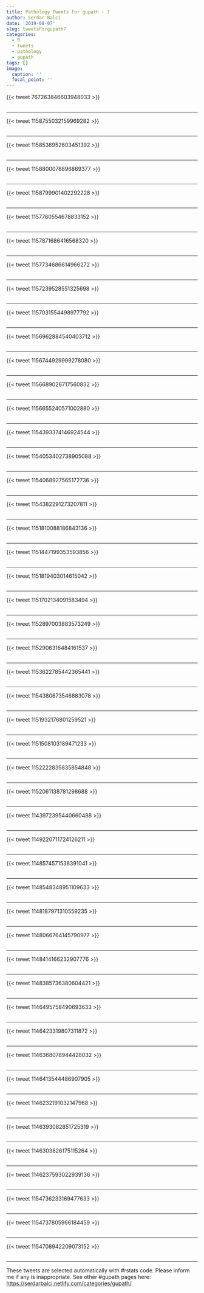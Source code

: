 ```yaml
---
title: Pathology Tweets For gupath - 7
author: Serdar Balci
date: '2019-08-07'
slug: tweetsForgupath7
categories:
  - R
  - tweets
  - pathology
  - gupath
tags: []
image:
  caption: ''
  focal_point: ''
---
```



{{< tweet 767263846603948033 >}}
<br>
<br>
<hr>
{{< tweet 1158755032159969282 >}}
<br>
<br>
<hr>
{{< tweet 1158536952603451392 >}}
<br>
<br>
<hr>
{{< tweet 1158800078896869377 >}}
<br>
<br>
<hr>
{{< tweet 1158799901402292228 >}}
<br>
<br>
<hr>
{{< tweet 1157760554678833152 >}}
<br>
<br>
<hr>
{{< tweet 1157871686416568320 >}}
<br>
<br>
<hr>
{{< tweet 1157734686614966272 >}}
<br>
<br>
<hr>
{{< tweet 1157239528551325698 >}}
<br>
<br>
<hr>
{{< tweet 1157031554498977792 >}}
<br>
<br>
<hr>
{{< tweet 1156962884540403712 >}}
<br>
<br>
<hr>
{{< tweet 1156744929999278080 >}}
<br>
<br>
<hr>
{{< tweet 1156689026717560832 >}}
<br>
<br>
<hr>
{{< tweet 1156655240571002880 >}}
<br>
<br>
<hr>
{{< tweet 1154393374146924544 >}}
<br>
<br>
<hr>
{{< tweet 1154053402738905088 >}}
<br>
<br>
<hr>
{{< tweet 1154068927565172736 >}}
<br>
<br>
<hr>
{{< tweet 1154382291273207811 >}}
<br>
<br>
<hr>
{{< tweet 1151810088186843136 >}}
<br>
<br>
<hr>
{{< tweet 1151447199353593856 >}}
<br>
<br>
<hr>
{{< tweet 1151819403014615042 >}}
<br>
<br>
<hr>
{{< tweet 1151702134091583494 >}}
<br>
<br>
<hr>
{{< tweet 1152897003883573249 >}}
<br>
<br>
<hr>
{{< tweet 1152906316484161537 >}}
<br>
<br>
<hr>
{{< tweet 1153622785442365441 >}}
<br>
<br>
<hr>
{{< tweet 1154380673546883078 >}}
<br>
<br>
<hr>
{{< tweet 1151932176801259521 >}}
<br>
<br>
<hr>
{{< tweet 1151508103189471233 >}}
<br>
<br>
<hr>
{{< tweet 1152222835835854848 >}}
<br>
<br>
<hr>
{{< tweet 1152061138781298688 >}}
<br>
<br>
<hr>
{{< tweet 1143972395440660488 >}}
<br>
<br>
<hr>
{{< tweet 1149220711724126211 >}}
<br>
<br>
<hr>
{{< tweet 1148574571538391041 >}}
<br>
<br>
<hr>
{{< tweet 1148548348951109633 >}}
<br>
<br>
<hr>
{{< tweet 1148187971310559235 >}}
<br>
<br>
<hr>
{{< tweet 1148066764145790977 >}}
<br>
<br>
<hr>
{{< tweet 1148414166232907776 >}}
<br>
<br>
<hr>
{{< tweet 1148385736380604421 >}}
<br>
<br>
<hr>
{{< tweet 1146495758490693633 >}}
<br>
<br>
<hr>
{{< tweet 1146423319807311872 >}}
<br>
<br>
<hr>
{{< tweet 1146368078944428032 >}}
<br>
<br>
<hr>
{{< tweet 1146413544486907905 >}}
<br>
<br>
<hr>
{{< tweet 1146232191032147968 >}}
<br>
<br>
<hr>
{{< tweet 1146393082851725319 >}}
<br>
<br>
<hr>
{{< tweet 1146303826175115264 >}}
<br>
<br>
<hr>
{{< tweet 1146237593022939136 >}}
<br>
<br>
<hr>
{{< tweet 1154736233169477633 >}}
<br>
<br>
<hr>
{{< tweet 1154737805966184459 >}}
<br>
<br>
<hr>
{{< tweet 1154708942209073152 >}}
<br>
<br>
<hr>


These tweets are selected automatically with #rstats code. Please inform me if any is inappropriate.
See other #gupath pages here: https://serdarbalci.netlify.com/categories/gupath/

